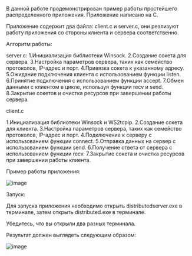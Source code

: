 В данной работе продемонстрирован пример работы простейшего распределенного приложения. Приложение написано на C.

Приложение содержит два файла: client.c и server.c, они реализуют работу приложения со стороны клиента и сервера соответственно.

Алгоритм работы:

server.c:
1.Инициализация библиотеки Winsock.
2.Создание сокета для сервера.
3.Настройка параметров сервера, таких как семейство протоколов, IP-адрес и порт.
4.Привязка сокета к указанному адресу.
5.Ожидание подключения клиента с использованием функции listen.
6.Принятие подключения с использованием функции accept.
7.Обмен данными с клиентом в цикле, используя функции recv и send.
8.Закрытие сокетов и очистка ресурсов при завершении работы сервера.

client.c

1.Инициализация библиотеки Winsock и WS2tcpip.
2.Создание сокета для клиента.
3.Настройка параметров сервера, таких как семейство протоколов, IP-адрес и порт.
4.Подключение к серверу с использованием функции connect.
5.Отправка данных на сервер с использованием функции send.
6.Получение ответа от сервера с использованием функции recv.
7.Закрытие сокета и очистка ресурсов при завершении работы клиента.


Пример работы приложения:

![image](https://github.com/regretism/distributed/assets/85019980/7443c86f-d329-4b35-8034-217ed2ac9c55)


Запуск:

Для запуска приложения необходимо открыть distributedserver.exe в терминале, затем открыть distributed.exe в терминале.

Убедитесь, что вы открыли два разных терминала.

Результат должен выглядеть следующим образом: 

![image](https://github.com/regretism/distributed/assets/85019980/531a78b4-3a15-44fa-85e1-8bf3b54ac386)
